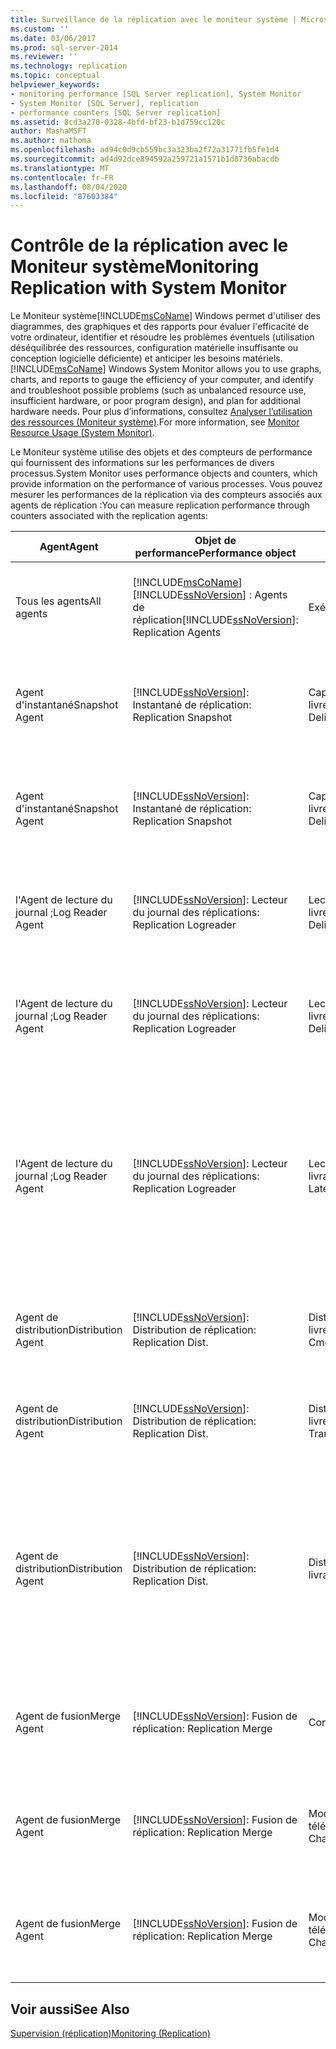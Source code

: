 ```yaml
---
title: Surveillance de la réplication avec le moniteur système | Microsoft Docs
ms.custom: ''
ms.date: 03/06/2017
ms.prod: sql-server-2014
ms.reviewer: ''
ms.technology: replication
ms.topic: conceptual
helpviewer_keywords:
- monitoring performance [SQL Server replication], System Monitor
- System Monitor [SQL Server], replication
- performance counters [SQL Server replication]
ms.assetid: 8cd3a270-0328-4bfd-bf23-b1d759cc120c
author: MashaMSFT
ms.author: mathoma
ms.openlocfilehash: ad94c0d9cb559bc3a323ba2f72a31771fb5fe1d4
ms.sourcegitcommit: ad4d92dce894592a259721a1571b1d8736abacdb
ms.translationtype: MT
ms.contentlocale: fr-FR
ms.lasthandoff: 08/04/2020
ms.locfileid: "87603384"
---
```

# <a name="monitoring-replication-with-system-monitor"></a><span data-ttu-id="b7240-102">Contrôle de la réplication avec le Moniteur système</span><span class="sxs-lookup"><span data-stu-id="b7240-102">Monitoring Replication with System Monitor</span></span>
  <span data-ttu-id="b7240-103">Le Moniteur système[!INCLUDE[msCoName](../../../includes/msconame-md.md)] Windows permet d'utiliser des diagrammes, des graphiques et des rapports pour évaluer l'efficacité de votre ordinateur, identifier et résoudre les problèmes éventuels (utilisation déséquilibrée des ressources, configuration matérielle insuffisante ou conception logicielle déficiente) et anticiper les besoins matériels.</span><span class="sxs-lookup"><span data-stu-id="b7240-103">[!INCLUDE[msCoName](../../../includes/msconame-md.md)] Windows System Monitor allows you to use graphs, charts, and reports to gauge the efficiency of your computer, and identify and troubleshoot possible problems (such as unbalanced resource use, insufficient hardware, or poor program design), and plan for additional hardware needs.</span></span> <span data-ttu-id="b7240-104">Pour plus d’informations, consultez [Analyser l’utilisation des ressources &#40;Moniteur système&#41;](../../performance-monitor/monitor-resource-usage-system-monitor.md).</span><span class="sxs-lookup"><span data-stu-id="b7240-104">For more information, see [Monitor Resource Usage &#40;System Monitor&#41;](../../performance-monitor/monitor-resource-usage-system-monitor.md).</span></span>  
  
 <span data-ttu-id="b7240-105">Le Moniteur système utilise des objets et des compteurs de performance qui fournissent des informations sur les performances de divers processus.</span><span class="sxs-lookup"><span data-stu-id="b7240-105">System Monitor uses performance objects and counters, which provide information on the performance of various processes.</span></span> <span data-ttu-id="b7240-106">Vous pouvez mesurer les performances de la réplication via des compteurs associés aux agents de réplication :</span><span class="sxs-lookup"><span data-stu-id="b7240-106">You can measure replication performance through counters associated with the replication agents:</span></span>  
  
|<span data-ttu-id="b7240-107">Agent</span><span class="sxs-lookup"><span data-stu-id="b7240-107">Agent</span></span>|<span data-ttu-id="b7240-108">Objet de performance</span><span class="sxs-lookup"><span data-stu-id="b7240-108">Performance object</span></span>|<span data-ttu-id="b7240-109">Compteur</span><span class="sxs-lookup"><span data-stu-id="b7240-109">Counter</span></span>|<span data-ttu-id="b7240-110">Description</span><span class="sxs-lookup"><span data-stu-id="b7240-110">Description</span></span>|  
|-----------|------------------------|-------------|-----------------|  
|<span data-ttu-id="b7240-111">Tous les agents</span><span class="sxs-lookup"><span data-stu-id="b7240-111">All agents</span></span>|[!INCLUDE[msCoName](../../../includes/msconame-md.md)] <span data-ttu-id="b7240-112">[!INCLUDE[ssNoVersion](../../../includes/ssnoversion-md.md)] : Agents de réplication</span><span class="sxs-lookup"><span data-stu-id="b7240-112">[!INCLUDE[ssNoVersion](../../../includes/ssnoversion-md.md)]: Replication Agents</span></span>|<span data-ttu-id="b7240-113">Exécution en cours</span><span class="sxs-lookup"><span data-stu-id="b7240-113">Running</span></span>|<span data-ttu-id="b7240-114">Nombre d'agents de réplication actuellement en cours d'exécution.</span><span class="sxs-lookup"><span data-stu-id="b7240-114">The number of replication agents currently running.</span></span>|  
|<span data-ttu-id="b7240-115">Agent d'instantané</span><span class="sxs-lookup"><span data-stu-id="b7240-115">Snapshot Agent</span></span>|[!INCLUDE[ssNoVersion](../../../includes/ssnoversion-md.md)]<span data-ttu-id="b7240-116">: Instantané de réplication</span><span class="sxs-lookup"><span data-stu-id="b7240-116">: Replication Snapshot</span></span>|<span data-ttu-id="b7240-117">Capture instantanée : commandes livrées/seconde</span><span class="sxs-lookup"><span data-stu-id="b7240-117">Snapshot: Delivered Cmds/sec</span></span>|<span data-ttu-id="b7240-118">Nombre de commandes par seconde transmises au serveur de distribution.</span><span class="sxs-lookup"><span data-stu-id="b7240-118">The number of commands per second delivered to the Distributor.</span></span>|  
|<span data-ttu-id="b7240-119">Agent d'instantané</span><span class="sxs-lookup"><span data-stu-id="b7240-119">Snapshot Agent</span></span>|[!INCLUDE[ssNoVersion](../../../includes/ssnoversion-md.md)]<span data-ttu-id="b7240-120">: Instantané de réplication</span><span class="sxs-lookup"><span data-stu-id="b7240-120">: Replication Snapshot</span></span>|<span data-ttu-id="b7240-121">Capture instantanée : transactions livrées/seconde</span><span class="sxs-lookup"><span data-stu-id="b7240-121">Snapshot: Delivered Trans/sec</span></span>|<span data-ttu-id="b7240-122">Nombre de transactions par seconde transmises au serveur de distribution.</span><span class="sxs-lookup"><span data-stu-id="b7240-122">The number of transactions per second delivered to the Distributor.</span></span>|  
|<span data-ttu-id="b7240-123">l'Agent de lecture du journal ;</span><span class="sxs-lookup"><span data-stu-id="b7240-123">Log Reader Agent</span></span>|[!INCLUDE[ssNoVersion](../../../includes/ssnoversion-md.md)]<span data-ttu-id="b7240-124">: Lecteur du journal des réplications</span><span class="sxs-lookup"><span data-stu-id="b7240-124">: Replication Logreader</span></span>|<span data-ttu-id="b7240-125">Lecteur du journal : commandes livrées/seconde</span><span class="sxs-lookup"><span data-stu-id="b7240-125">Logreader: Delivered Cmds/sec</span></span>|<span data-ttu-id="b7240-126">Nombre de commandes par seconde transmises au serveur de distribution.</span><span class="sxs-lookup"><span data-stu-id="b7240-126">The number of commands per second delivered to the Distributor.</span></span>|  
|<span data-ttu-id="b7240-127">l'Agent de lecture du journal ;</span><span class="sxs-lookup"><span data-stu-id="b7240-127">Log Reader Agent</span></span>|[!INCLUDE[ssNoVersion](../../../includes/ssnoversion-md.md)]<span data-ttu-id="b7240-128">: Lecteur du journal des réplications</span><span class="sxs-lookup"><span data-stu-id="b7240-128">: Replication Logreader</span></span>|<span data-ttu-id="b7240-129">Lecteur du journal : transactions livrées/seconde</span><span class="sxs-lookup"><span data-stu-id="b7240-129">Logreader: Delivered Trans/sec</span></span>|<span data-ttu-id="b7240-130">Nombre de transactions par seconde transmises au serveur de distribution.</span><span class="sxs-lookup"><span data-stu-id="b7240-130">The number of transactions per second delivered to the Distributor.</span></span>|  
|<span data-ttu-id="b7240-131">l'Agent de lecture du journal ;</span><span class="sxs-lookup"><span data-stu-id="b7240-131">Log Reader Agent</span></span>|[!INCLUDE[ssNoVersion](../../../includes/ssnoversion-md.md)]<span data-ttu-id="b7240-132">: Lecteur du journal des réplications</span><span class="sxs-lookup"><span data-stu-id="b7240-132">: Replication Logreader</span></span>|<span data-ttu-id="b7240-133">Lecteur du journal : Latence de livraison</span><span class="sxs-lookup"><span data-stu-id="b7240-133">Logreader: Delivery Latency</span></span>|<span data-ttu-id="b7240-134">Durée, en millisecondes, écoulée entre le moment où les transactions sont appliquées sur le serveur de publication et le moment où elles sont délivrées au serveur de distribution.</span><span class="sxs-lookup"><span data-stu-id="b7240-134">The current amount of time, in milliseconds, elapsed from when transactions are applied at the Publisher to when they are delivered to the Distributor.</span></span>|  
|<span data-ttu-id="b7240-135">Agent de distribution</span><span class="sxs-lookup"><span data-stu-id="b7240-135">Distribution Agent</span></span>|[!INCLUDE[ssNoVersion](../../../includes/ssnoversion-md.md)]<span data-ttu-id="b7240-136">: Distribution de réplication</span><span class="sxs-lookup"><span data-stu-id="b7240-136">: Replication Dist.</span></span>|<span data-ttu-id="b7240-137">Distribution : commandes livrées/seconde</span><span class="sxs-lookup"><span data-stu-id="b7240-137">Dist: Delivered Cmds/sec</span></span>|<span data-ttu-id="b7240-138">Le nombre de commandes par seconde transmises à l'abonné.</span><span class="sxs-lookup"><span data-stu-id="b7240-138">The number of commands per second delivered to the Subscriber.</span></span>|  
|<span data-ttu-id="b7240-139">Agent de distribution</span><span class="sxs-lookup"><span data-stu-id="b7240-139">Distribution Agent</span></span>|[!INCLUDE[ssNoVersion](../../../includes/ssnoversion-md.md)]<span data-ttu-id="b7240-140">: Distribution de réplication</span><span class="sxs-lookup"><span data-stu-id="b7240-140">: Replication Dist.</span></span>|<span data-ttu-id="b7240-141">Distribution : transactions livrées/seconde</span><span class="sxs-lookup"><span data-stu-id="b7240-141">Dist: Delivered Trans/sec</span></span>|<span data-ttu-id="b7240-142">Nombre de transactions par seconde transmises à l'abonné.</span><span class="sxs-lookup"><span data-stu-id="b7240-142">The number of transactions per second delivered to the Subscriber.</span></span>|  
|<span data-ttu-id="b7240-143">Agent de distribution</span><span class="sxs-lookup"><span data-stu-id="b7240-143">Distribution Agent</span></span>|[!INCLUDE[ssNoVersion](../../../includes/ssnoversion-md.md)]<span data-ttu-id="b7240-144">: Distribution de réplication</span><span class="sxs-lookup"><span data-stu-id="b7240-144">: Replication Dist.</span></span>|<span data-ttu-id="b7240-145">Distribution : Latence de livraison</span><span class="sxs-lookup"><span data-stu-id="b7240-145">Dist: Delivery Latency</span></span>|<span data-ttu-id="b7240-146">Durée, en millisecondes, écoulée entre le moment où les transactions sont délivrées au serveur de distribution et le moment où elles sont appliquées à l'Abonné.</span><span class="sxs-lookup"><span data-stu-id="b7240-146">The current amount of time, in milliseconds, elapsed from when transactions are delivered to the Distributor to when they are applied at the Subscriber.</span></span>|  
|<span data-ttu-id="b7240-147">Agent de fusion</span><span class="sxs-lookup"><span data-stu-id="b7240-147">Merge Agent</span></span>|[!INCLUDE[ssNoVersion](../../../includes/ssnoversion-md.md)]<span data-ttu-id="b7240-148">: Fusion de réplication</span><span class="sxs-lookup"><span data-stu-id="b7240-148">: Replication Merge</span></span>|<span data-ttu-id="b7240-149">Conflits/seconde</span><span class="sxs-lookup"><span data-stu-id="b7240-149">Conflicts/sec</span></span>|<span data-ttu-id="b7240-150">Nombre de conflits par seconde qui se produisent lors du processus de fusion.</span><span class="sxs-lookup"><span data-stu-id="b7240-150">The number of conflicts per second occurring during the merge process.</span></span>|  
|<span data-ttu-id="b7240-151">Agent de fusion</span><span class="sxs-lookup"><span data-stu-id="b7240-151">Merge Agent</span></span>|[!INCLUDE[ssNoVersion](../../../includes/ssnoversion-md.md)]<span data-ttu-id="b7240-152">: Fusion de réplication</span><span class="sxs-lookup"><span data-stu-id="b7240-152">: Replication Merge</span></span>|<span data-ttu-id="b7240-153">Modifications téléchargées/seconde</span><span class="sxs-lookup"><span data-stu-id="b7240-153">Downloaded Changes/sec</span></span>|<span data-ttu-id="b7240-154">Nombre de lignes par seconde répliquées du serveur de publication à l'Abonné.</span><span class="sxs-lookup"><span data-stu-id="b7240-154">The number of rows per second replicated from the Publisher to the Subscriber.</span></span>|  
|<span data-ttu-id="b7240-155">Agent de fusion</span><span class="sxs-lookup"><span data-stu-id="b7240-155">Merge Agent</span></span>|[!INCLUDE[ssNoVersion](../../../includes/ssnoversion-md.md)]<span data-ttu-id="b7240-156">: Fusion de réplication</span><span class="sxs-lookup"><span data-stu-id="b7240-156">: Replication Merge</span></span>|<span data-ttu-id="b7240-157">Modifications téléchargées/seconde</span><span class="sxs-lookup"><span data-stu-id="b7240-157">Uploaded Changes/sec</span></span>|<span data-ttu-id="b7240-158">Nombre de lignes par seconde répliquées de l'Abonné au serveur de publication.</span><span class="sxs-lookup"><span data-stu-id="b7240-158">The number of rows per second replicated from the Subscriber to the Publisher.</span></span>|  
  
## <a name="see-also"></a><span data-ttu-id="b7240-159">Voir aussi</span><span class="sxs-lookup"><span data-stu-id="b7240-159">See Also</span></span>  
 [<span data-ttu-id="b7240-160">Supervision &#40;réplication&#41;</span><span class="sxs-lookup"><span data-stu-id="b7240-160">Monitoring &#40;Replication&#41;</span></span>](../monitoring-replication.md)  
  
  
